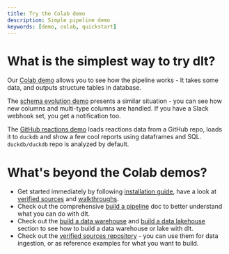 ```yaml
---
title: Try the Colab demo
description: Simple pipeline demo
keywords: [demo, colab, quickstart]
---
```


# What is the simplest way to try dlt?

Our
[Colab demo](https://colab.research.google.com/drive/1NfSB1DpwbbHX9_t5vlalBTf13utwpMGx?usp=sharing)
allows you to see how the pipeline works - It takes some data, and outputs structure tables in database.

The
[schema evolution demo](https://colab.research.google.com/drive/1H6HKFi-U1V4p0afVucw_Jzv1oiFbH2bu#scrollTo=e4y4sQ78P_OM)
presents a similar situation - you can see how new columns and multi-type columns are handled. If
you have a Slack webhook set, you get a notification too.

The
[GitHub reactions demo](https://colab.research.google.com/drive/1BXvma_9R9MX8p_iSvHE4ebg90sUroty2#scrollTo=a3OcZolbaWGf)
loads reactions data from a GitHub repo, loads it to `duckdb` and show a few cool reports using
dataframes and SQL. `duckdb/duckdb` repo is analyzed by default.

# What's beyond the Colab demos?

- Get started immediately by following [installation guide](../reference/installation.mdx), have a
  look at [verified sources](../dlt-ecosystem/verified-sources) and
  [walkthroughs](../walkthroughs).
- Check out the comprehensive [build a pipeline](build-a-data-pipeline.md) doc to better understand
  what you can do with dlt.
- Check out the [build a data warehouse](build-a-data-platform/building-data-warehouse.md) and
  [build a data lakehouse](build-a-data-platform/build-structured-data-lakehouse.md) section to see
  how to build a data warehouse or lake with dlt.
- Check out the [verified sources repository](https://github.com/dlt-hub/verified-sources) - you can
  use them for data ingestion, or as reference examples for what you want to build.
